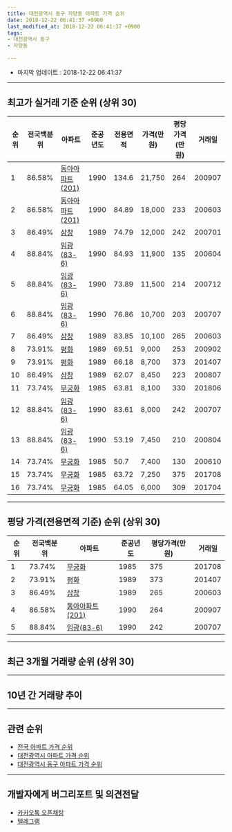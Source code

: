 ```yaml
---
title: 대전광역시 동구 자양동 아파트 가격 순위
date: 2018-12-22 06:41:37 +0900
last_modified_at: 2018-12-22 06:41:37 +0900
tags:
- 대전광역시 동구
- 자양동

---
```


* 마지막 업데이트 : 2018-12-22 06:41:37

---

## 최고가 실거래 기준 순위 (상위 30)


|순위|전국백분위|아파트|준공년도|전용면적|가격(만원)|평당가격(만원)|거래일|
|---|---|---|---|---|---|---|---|
|1|86.58%|[동아아파트(201)](https://search.naver.com/search.naver?query=%EB%8C%80%EC%A0%84%EA%B4%91%EC%97%AD%EC%8B%9C+%EB%8F%99%EA%B5%AC+%EC%9E%90%EC%96%91%EB%8F%99+%EB%8F%99%EC%95%84%EC%95%84%ED%8C%8C%ED%8A%B8%28201%29)|1990|134.6|21,750|264|200907|
|2|86.58%|[동아아파트(201)](https://search.naver.com/search.naver?query=%EB%8C%80%EC%A0%84%EA%B4%91%EC%97%AD%EC%8B%9C+%EB%8F%99%EA%B5%AC+%EC%9E%90%EC%96%91%EB%8F%99+%EB%8F%99%EC%95%84%EC%95%84%ED%8C%8C%ED%8A%B8%28201%29)|1990|84.89|18,000|233|200603|
|3|86.49%|[삼창](https://search.naver.com/search.naver?query=%EB%8C%80%EC%A0%84%EA%B4%91%EC%97%AD%EC%8B%9C+%EB%8F%99%EA%B5%AC+%EC%9E%90%EC%96%91%EB%8F%99+%EC%82%BC%EC%B0%BD)|1989|74.79|12,000|242|200701|
|4|88.84%|[임광(83-6)](https://search.naver.com/search.naver?query=%EB%8C%80%EC%A0%84%EA%B4%91%EC%97%AD%EC%8B%9C+%EB%8F%99%EA%B5%AC+%EC%9E%90%EC%96%91%EB%8F%99+%EC%9E%84%EA%B4%91%2883-6%29)|1990|84.93|11,900|135|200604|
|5|88.84%|[임광(83-6)](https://search.naver.com/search.naver?query=%EB%8C%80%EC%A0%84%EA%B4%91%EC%97%AD%EC%8B%9C+%EB%8F%99%EA%B5%AC+%EC%9E%90%EC%96%91%EB%8F%99+%EC%9E%84%EA%B4%91%2883-6%29)|1990|73.89|11,500|214|200712|
|6|88.84%|[임광(83-6)](https://search.naver.com/search.naver?query=%EB%8C%80%EC%A0%84%EA%B4%91%EC%97%AD%EC%8B%9C+%EB%8F%99%EA%B5%AC+%EC%9E%90%EC%96%91%EB%8F%99+%EC%9E%84%EA%B4%91%2883-6%29)|1990|76.86|10,700|203|200707|
|7|86.49%|[삼창](https://search.naver.com/search.naver?query=%EB%8C%80%EC%A0%84%EA%B4%91%EC%97%AD%EC%8B%9C+%EB%8F%99%EA%B5%AC+%EC%9E%90%EC%96%91%EB%8F%99+%EC%82%BC%EC%B0%BD)|1989|83.85|10,100|265|200603|
|8|73.91%|[평화](https://search.naver.com/search.naver?query=%EB%8C%80%EC%A0%84%EA%B4%91%EC%97%AD%EC%8B%9C+%EB%8F%99%EA%B5%AC+%EC%9E%90%EC%96%91%EB%8F%99+%ED%8F%89%ED%99%94)|1989|69.51|9,000|253|200902|
|9|73.91%|[평화](https://search.naver.com/search.naver?query=%EB%8C%80%EC%A0%84%EA%B4%91%EC%97%AD%EC%8B%9C+%EB%8F%99%EA%B5%AC+%EC%9E%90%EC%96%91%EB%8F%99+%ED%8F%89%ED%99%94)|1989|66.18|8,700|373|201407|
|10|86.49%|[삼창](https://search.naver.com/search.naver?query=%EB%8C%80%EC%A0%84%EA%B4%91%EC%97%AD%EC%8B%9C+%EB%8F%99%EA%B5%AC+%EC%9E%90%EC%96%91%EB%8F%99+%EC%82%BC%EC%B0%BD)|1989|62.07|8,450|223|200807|
|11|73.74%|[무궁화](https://search.naver.com/search.naver?query=%EB%8C%80%EC%A0%84%EA%B4%91%EC%97%AD%EC%8B%9C+%EB%8F%99%EA%B5%AC+%EC%9E%90%EC%96%91%EB%8F%99+%EB%AC%B4%EA%B6%81%ED%99%94)|1985|63.81|8,100|330|201806|
|12|88.84%|[임광(83-6)](https://search.naver.com/search.naver?query=%EB%8C%80%EC%A0%84%EA%B4%91%EC%97%AD%EC%8B%9C+%EB%8F%99%EA%B5%AC+%EC%9E%90%EC%96%91%EB%8F%99+%EC%9E%84%EA%B4%91%2883-6%29)|1990|83.61|8,000|242|200707|
|13|88.84%|[임광(83-6)](https://search.naver.com/search.naver?query=%EB%8C%80%EC%A0%84%EA%B4%91%EC%97%AD%EC%8B%9C+%EB%8F%99%EA%B5%AC+%EC%9E%90%EC%96%91%EB%8F%99+%EC%9E%84%EA%B4%91%2883-6%29)|1990|53.19|7,450|210|200804|
|14|73.74%|[무궁화](https://search.naver.com/search.naver?query=%EB%8C%80%EC%A0%84%EA%B4%91%EC%97%AD%EC%8B%9C+%EB%8F%99%EA%B5%AC+%EC%9E%90%EC%96%91%EB%8F%99+%EB%AC%B4%EA%B6%81%ED%99%94)|1985|50.7|7,400|130|200610|
|15|73.74%|[무궁화](https://search.naver.com/search.naver?query=%EB%8C%80%EC%A0%84%EA%B4%91%EC%97%AD%EC%8B%9C+%EB%8F%99%EA%B5%AC+%EC%9E%90%EC%96%91%EB%8F%99+%EB%AC%B4%EA%B6%81%ED%99%94)|1985|63.72|7,250|375|201708|
|16|73.74%|[무궁화](https://search.naver.com/search.naver?query=%EB%8C%80%EC%A0%84%EA%B4%91%EC%97%AD%EC%8B%9C+%EB%8F%99%EA%B5%AC+%EC%9E%90%EC%96%91%EB%8F%99+%EB%AC%B4%EA%B6%81%ED%99%94)|1985|64.05|6,000|309|201704|


---

## 평당 가격(전용면적 기준) 순위 (상위 30)


|순위|전국백분위|아파트|준공년도|평당가격(만원)|거래일|
|---|---|---|---|---|---|
|1|73.74%|[무궁화](https://search.naver.com/search.naver?query=%EB%8C%80%EC%A0%84%EA%B4%91%EC%97%AD%EC%8B%9C+%EB%8F%99%EA%B5%AC+%EC%9E%90%EC%96%91%EB%8F%99+%EB%AC%B4%EA%B6%81%ED%99%94)|1985|375|201708|
|2|73.91%|[평화](https://search.naver.com/search.naver?query=%EB%8C%80%EC%A0%84%EA%B4%91%EC%97%AD%EC%8B%9C+%EB%8F%99%EA%B5%AC+%EC%9E%90%EC%96%91%EB%8F%99+%ED%8F%89%ED%99%94)|1989|373|201407|
|3|86.49%|[삼창](https://search.naver.com/search.naver?query=%EB%8C%80%EC%A0%84%EA%B4%91%EC%97%AD%EC%8B%9C+%EB%8F%99%EA%B5%AC+%EC%9E%90%EC%96%91%EB%8F%99+%EC%82%BC%EC%B0%BD)|1989|265|200603|
|4|86.58%|[동아아파트(201)](https://search.naver.com/search.naver?query=%EB%8C%80%EC%A0%84%EA%B4%91%EC%97%AD%EC%8B%9C+%EB%8F%99%EA%B5%AC+%EC%9E%90%EC%96%91%EB%8F%99+%EB%8F%99%EC%95%84%EC%95%84%ED%8C%8C%ED%8A%B8%28201%29)|1990|264|200907|
|5|88.84%|[임광(83-6)](https://search.naver.com/search.naver?query=%EB%8C%80%EC%A0%84%EA%B4%91%EC%97%AD%EC%8B%9C+%EB%8F%99%EA%B5%AC+%EC%9E%90%EC%96%91%EB%8F%99+%EC%9E%84%EA%B4%91%2883-6%29)|1990|242|200707|


---

## 최근 3개월 거래량 순위 (상위 30)


<div style="width:100%;">
    <canvas id="deal_count_ranking" height="250"></canvas>
</div>


<script>
new Chart(document.getElementById("deal_count_ranking"), {
    type: 'horizontalBar',
    data: {
        labels: ['동아아파트(201)', '무궁화'],
        datasets: [{
            label: '실거래 수',
            data: [3, 1],
            borderColor: "rgba(255, 0, 128, 1)",
            backgroundColor: "rgba(255, 0, 128, 0.5)",
            fill: false,
        }]
    },
    options: {
        responsive: true,
        title: {
            display: true,
            text: '최근 3개월 거래량 순위'
        },
        tooltips: {
            mode: 'index',
            intersect: false,
            callbacks: {
                title: function(tooltipItems, data) {
                    return "실거래 수:";
                },
                label: function(tooltipItem, data) {
                    return data.labels[tooltipItem.index] + ": " + tooltipItem.xLabel;
                }
            }
        },
        hover: {
            mode: 'nearest',
            intersect: true
        },
        scales: {
            xAxes: [{
                display: true,
                scaleLabel: {
                    display: true,
                    labelString: '실거래 수'
                },
                ticks: {
                    suggestedMin: 0,
                }
            }],
            yAxes: [{
                display: true,
                ticks: {
                    autoSkip: false,
                    callback: function(value, index, values) {
                        if (value.length > 15)
                            return value.substr(0, 13) + "...";
                        else
                            return value;
                    }
                },
                scaleLabel: {
                    display: false,
                }
            }]
        }
    }
});

</script>


---

## 10년 간 거래량 추이


<div style="width:100%;">
    <canvas id="deal_progress" height="250"></canvas>
</div>

<script>
new Chart(document.getElementById("deal_progress"), {
    type: 'line',
    data: {
        labels: ['200812','200901','200902','200903','200904','200905','200906','200907','200908','200909','200910','200911','200912','201001','201002','201003','201004','201005','201006','201007','201008','201009','201010','201011','201012','201101','201102','201103','201104','201105','201106','201107','201108','201109','201110','201111','201112','201201','201202','201203','201204','201205','201206','201207','201208','201209','201210','201211','201212','201301','201302','201303','201304','201305','201306','201307','201308','201309','201310','201311','201312','201401','201402','201403','201404','201405','201406','201407','201408','201409','201410','201411','201412','201501','201502','201503','201504','201505','201506','201507','201508','201509','201510','201511','201512','201601','201602','201603','201604','201605','201606','201607','201608','201609','201610','201611','201612','201701','201702','201703','201704','201705','201706','201707','201708','201709','201710','201711','201712','201801','201802','201803','201804','201805','201806','201807','201808','201809','201810','201811','201812'],
        datasets: [{
            label: '실거래 수',
            pointRadius: 1,
            data: [3, 1, 4, 10, 4, 2, 2, 10, 6, 10, 4, 9, 2, 7, 6, 9, 7, 3, 2, 2, 7, 3, 8, 12, 5, 5, 2, 4, 3, 2, 5, 11, 5, 5, 0, 2, 2, 1, 1, 1, 3, 5, 2, 3, 3, 1, 4, 4, 2, 2, 2, 3, 5, 3, 6, 5, 3, 4, 6, 6, 1, 2, 0, 5, 5, 3, 9, 8, 3, 4, 3, 6, 2, 4, 2, 6, 6, 3, 3, 0, 5, 4, 4, 1, 3, 4, 4, 1, 2, 1, 2, 2, 4, 1, 8, 6, 4, 2, 3, 6, 4, 3, 8, 2, 8, 1, 2, 2, 2, 3, 4, 5, 4, 3, 1, 1, 5, 6, 0, 2, 2],
            borderColor: "rgba(255, 201, 14, 1)",
            backgroundColor: "rgba(255, 201, 14, 0.5)",
            fill: true,
        }]
    },
    options: {
        responsive: true,
        title: {
            display: true,
            text: '10년간 거래량 추이'
        },
        tooltips: {
            mode: 'index',
            intersect: false,
        },
        hover: {
            mode: 'nearest',
            intersect: true
        },
        scales: {
            xAxes: [{
                display: true,
                scaleLabel: {
                    display: true,
                    labelString: '년/월'
                }
            }],
            yAxes: [{
                display: true,
                ticks: {
                    suggestedMin: 0,
                },
                scaleLabel: {
                    display: true,
                    labelString: '실거래 수'
                }
            }]
        }
    }
});

</script>


---

## 관련 순위

- [전국 아파트 가격 순위](https://inasie.github.io/apt-ranking/전국)
- [대전광역시 아파트 가격 순위](https://inasie.github.io/apt-ranking/대전광역시)
- [대전광역시 동구 아파트 가격 순위](https://inasie.github.io/apt-ranking/대전광역시-동구)


---

## 개발자에게 버그리포트 및 의견전달

- [카카오톡 오픈채팅](https://open.kakao.com/o/gLJUAP4)
- [텔레그램](https://t.me/inasie)

